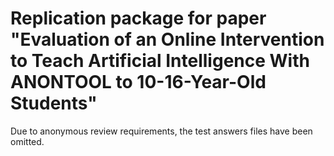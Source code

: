# Replication package for paper "Evaluation of an Online Intervention to Teach Artificial Intelligence With ANONTOOL to 10-16-Year-Old Students"

Due to anonymous review requirements, the test answers files have been omitted.

